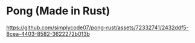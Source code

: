 # Pong (Made in Rust)


https://github.com/simplycode07/pong-rust/assets/72332741/2432ddf5-8cea-4403-8582-3622272b013b

